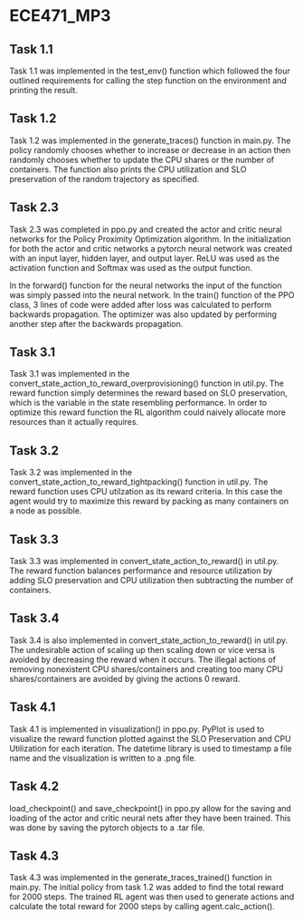 # ECE471_MP3

## Task 1.1

Task 1.1 was implemented in the test_env() function which followed the four outlined requirements for calling the step function on the environment and printing the result.

## Task 1.2

Task 1.2 was implemented in the generate_traces() function in main.py. The policy randomly chooses whether to increase or decrease in an action then randomly chooses whether to update the CPU shares or the number of containers. The function also prints the CPU utilization and SLO preservation of the random trajectory as specified.

## Task 2.3

Task 2.3 was completed in ppo.py and created the actor and critic neural networks for the Policy Proximity Optimization algorithm. In the initialization for both the actor and critic networks a pytorch neural network was created with an input layer, hidden layer, and output layer. ReLU was used as the activation function and Softmax was used as the output function.

In the forward() function for the neural networks the input of the function was simply passed into the neural network. In the train() function of the PPO class, 3 lines of code were added after loss was calculated to perform backwards propagation. The optimizer was also updated by performing another step after the backwards propagation.

## Task 3.1

Task 3.1 was implemented in the convert_state_action_to_reward_overprovisioning() function in util.py. The reward function simply determines the reward based on SLO preservation, which is the variable in the state resembling performance. In order to optimize this reward function the RL algorithm could naively allocate more resources than it actually requires.

## Task 3.2

Task 3.2 was implemented in the convert_state_action_to_reward_tightpacking() function in util.py. The reward function uses CPU utilzation as its reward criteria. In this case the agent would try to maximize this reward by packing as many containers on a node as possible.

## Task 3.3

Task 3.3 was implemented in convert_state_action_to_reward() in util.py. The reward function balances performance and resource utilization by adding SLO preservation and CPU utilization then subtracting the number of containers.

## Task 3.4

Task 3.4 is also implemented in convert_state_action_to_reward() in util.py. The undesirable action of scaling up then scaling down or vice versa is avoided by decreasing the reward when it occurs. The illegal actions of removing nonexistent CPU shares/containers and creating too many CPU shares/containers are avoided by giving the actions 0 reward.

## Task 4.1

Task 4.1 is implemented in visualization() in ppo.py. PyPlot is used to visualize the reward function plotted against the SLO Preservation and CPU Utilization for each iteration. The datetime library is used to timestamp a file name and the visualization is written to a .png file.

## Task 4.2

load_checkpoint() and save_checkpoint() in ppo.py allow for the saving and loading of the actor and critic neural nets after they have been trained. This was done by saving the pytorch objects to a .tar file.

## Task 4.3

Task 4.3 was implemented in the generate_traces_trained() function in main.py. The initial policy from task 1.2 was added to find the total reward for 2000 steps. The trained RL agent was then used to generate actions and calculate the total reward for 2000 steps by calling agent.calc_action().
